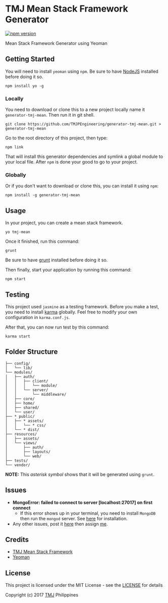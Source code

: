 # TMJ Mean Stack Framework Generator
[![npm version](https://img.shields.io/npm/v/generator-tmj-mean.svg)](https://www.npmjs.org/package/generator-tmj-mean)

Mean Stack Framework Generator using Yeoman

## Getting Started

You will need to install `yeoman` using `npm`. Be sure to have [NodeJS](https://nodejs.org/en/download/) installed before doing it so.

```
npm install yo -g
```

### Locally

You need to download or clone this to a new project locally name it `generator-tmj-mean`. Then run it in git shell.

```
git clone https://github.com/TMJPEngineering/generator-tmj-mean.git > generator-tmj-mean
```

Go to the root directory of this project, then type:

```
npm link
```

That will install this generator dependencies and symlink a global module to your local file. After `npm` is done your good to go to your project.

### Globally

Or if you don't want to download or clone this, you can install it using `npm`:

```
npm install -g generator-tmj-mean
```

## Usage

In your project, you can create a mean stack framework.

```
yo tmj-mean
```

Once it finished, run this command:

```
grunt
```

Be sure to have [grunt](https://gruntjs.com/) installed before doing it so.

Then finally, start your application by running this command:

```
npm start
```

## Testing

This project used `jasmine` as a testing framework. Before you make a test, you need to install [karma](https://karma-runner.github.io/latest/intro/installation.html) globally. Feel free to modify your own configuration in `karma.conf.js`.

After that, you can now run test by this command:

```
karma start
```

## Folder Structure

```
├── config/
│   └── lib/
└── modules/
│   ├── auth/
│   │   ├── client/
│   │   │   └── module/
│   │   └── server/
│   │       └── middleware/
│   ├── core/
│   ├── home/
│   ├── shared/
│   └── user/
├── * public/
│   ├── * assets/
│   │   └── * css/
│   └── * dist/
├── resources/
│   ├── assets/
│   └── views/
│       ├── auth/
│       ├── layouts/
│       └── web/
├── tests/
└── vendor/
```

**NOTE:** This *asterisk symbol* shows that it will be generated using `grunt`.

## Issues

- **MongoError: failed to connect to server [localhost:27017] on first connect**
  - If this error shows up in your terminal, you need to install `MongoDB` then run the `mongod` server. See [here](https://docs.mongodb.com/manual/administration/install-community/) for installation.
- Any other issues, post it [here](https://github.com/TMJPEngineering/generator-tmj-mean/issues/new) then assign [me](https://github.com/jcmlumacad).

## Credits

- [TMJ Mean Stack Framework](https://github.com/TMJPEngineering/mean-stack-framework)
- [Yeoman](http://yeoman.io/)

## License

This project is licensed under the MIT License - see the [LICENSE](https://github.com/TMJPEngineering/generator-tmj-mean/blob/master/LICENSE) for details

Copyright (c) 2017 [TMJ](http://www.tmj.jp/en/) Philippines